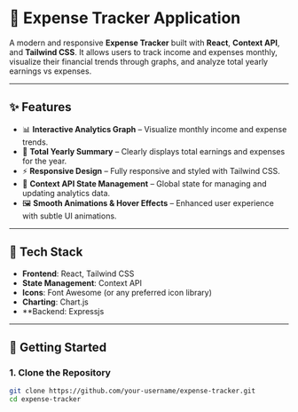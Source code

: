 # 💸 Expense Tracker Application

A modern and responsive **Expense Tracker** built with **React**, **Context API**, and **Tailwind CSS**. It allows users to track income and expenses monthly, visualize their financial trends through graphs, and analyze total yearly earnings vs expenses.

---

## ✨ Features

- 📊 **Interactive Analytics Graph** – Visualize monthly income and expense trends.
- 🧮 **Total Yearly Summary** – Clearly displays total earnings and expenses for the year.
- ⚡ **Responsive Design** – Fully responsive and styled with Tailwind CSS.
- 🔄 **Context API State Management** – Global state for managing and updating analytics data.
- 🖼️ **Smooth Animations & Hover Effects** – Enhanced user experience with subtle UI animations.

---

## 🔧 Tech Stack

- **Frontend**: React, Tailwind CSS
- **State Management**: Context API
- **Icons**: Font Awesome (or any preferred icon library)
- **Charting**:  Chart.js
- **Backend: Expressjs

---

## 🚀 Getting Started

### 1. Clone the Repository
```bash
git clone https://github.com/your-username/expense-tracker.git
cd expense-tracker
